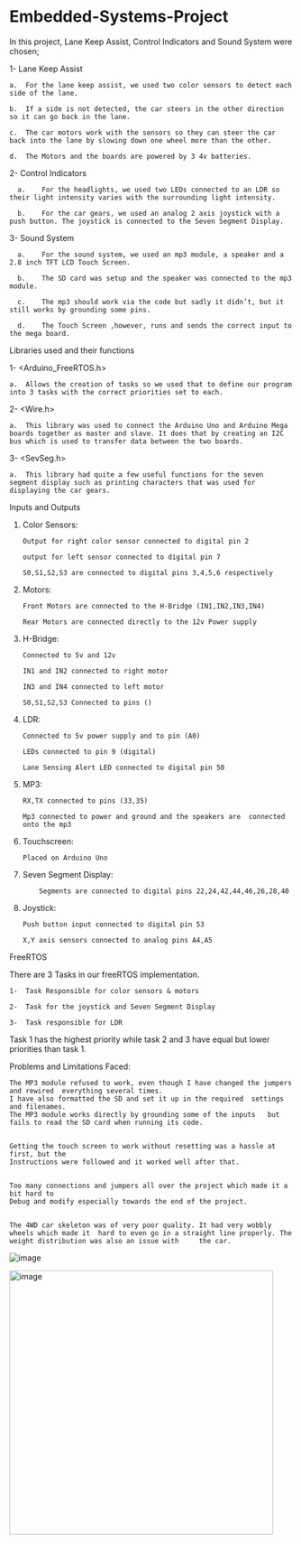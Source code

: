 # Embedded-Systems-Project


In this project, Lane Keep Assist, Control Indicators and Sound System were chosen;

1-	Lane Keep Assist

	a.	For the lane keep assist, we used two color sensors to detect each side of the lane.
    
	b.	If a side is not detected, the car steers in the other direction so it can go back in the lane.
    
	c.	The car motors work with the sensors so they can steer the car back into the lane by slowing down one wheel more than the other.
    
	d.	The Motors and the boards are powered by 3 4v batteries.

2-	Control Indicators

      a.	For the headlights, we used two LEDs connected to an LDR so their light intensity varies with the surrounding light intensity.
      
      b.	For the car gears, we used an analog 2 axis joystick with a push button. The joystick is connected to the Seven Segment Display.

3-	Sound System

      a.	For the sound system, we used an mp3 module, a speaker and a 2.8 inch TFT LCD Touch Screen.
      
      b.	The SD card was setup and the speaker was connected to the mp3 module.
      
      c.	The mp3 should work via the code but sadly it didn’t, but it still works by grounding some pins.
      
      d.	The Touch Screen ,however, runs and sends the correct input to the mega board.
<!--![image](https://user-images.githubusercontent.com/74051160/230374678-a04b8e9f-471d-4573-988a-ad9822120f36.png)-->



Libraries used and their functions

1-	<Arduino_FreeRTOS.h>

    a.	Allows the creation of tasks so we used that to define our program into 3 tasks with the correct priorities set to each.

2-	<Wire.h>

    a.	This library was used to connect the Arduino Uno and Arduino Mega boards together as master and slave. It does that by creating an I2C bus which is used to transfer data between the two boards.

3-	<SevSeg.h>

    a.	This library had quite a few useful functions for the seven segment display such as printing characters that was used for displaying the car gears.
<!--![image](https://user-images.githubusercontent.com/74051160/230375105-3d2a8737-bfe0-4fb9-a5d3-4d90ca87ce21.png)-->




Inputs and Outputs

1.	Color Sensors: 

        Output for right color sensor connected to digital pin 2 
        
        output for left sensor connected to digital pin 7
        
        S0,S1,S2,S3 are connected to digital pins 3,4,5,6 respectively
        

2.	Motors: 

        Front Motors are connected to the H-Bridge (IN1,IN2,IN3,IN4)
		
        Rear Motors are connected directly to the 12v Power supply
        

3.	H-Bridge: 

        Connected to 5v and 12v
        
        IN1 and IN2 connected to right motor
        
        IN3 and IN4 connected to left motor
        
        S0,S1,S2,S3 Connected to pins ()
        

4.	LDR: 

        Connected to 5v power supply and to pin (A0)
        
        LEDs connected to pin 9 (digital)
        
        Lane Sensing Alert LED connected to digital pin 50
        

5.	MP3: 

        RX,TX connected to pins (33,35)
        
        Mp3 connected to power and ground and the speakers are 	connected onto the mp3
        

6.	Touchscreen: 

        Placed on Arduino Uno
        

7.	Seven Segment Display: 

			Segments are connected to digital pins 22,24,42,44,46,26,28,40
            
	
8.	Joystick:
	
        Push button input connected to digital pin 53
    
        X,Y axis sensors connected to analog pins A4,A5
    
<!--![image](https://user-images.githubusercontent.com/74051160/230375409-608e8893-cc91-464b-a17a-d844ab085e48.png)-->






FreeRTOS


There are 3 Tasks in our freeRTOS implementation. 


    1-	Task Responsible for color sensors & motors

    2-	Task for the joystick and Seven Segment Display
    
    3-	Task responsible for LDR
    
	
Task 1 has the highest priority while task 2 and 3 have equal but lower 			priorities than task 1.



Problems and Limitations Faced:

	The MP3 module refused to work, even though I have changed the jumpers and rewired 	everything several times. 
    I have also formatted the SD and set it up in the required 	settings and filenames. 
    The MP3 module works directly by grounding some of the inputs 	but fails to read the SD card when running its code.
    

	Getting the touch screen to work without resetting was a hassle at first, but the 
	Instructions were followed and it worked well after that.
    

	Too many connections and jumpers all over the project which made it a bit hard to 
	Debug and modify especially towards the end of the project.
    

	The 4WD car skeleton was of very poor quality. It had very wobbly wheels which made it 	hard to even go in a straight line properly. The weight distribution was also an issue with 	the car.
![image](https://user-images.githubusercontent.com/74051160/230375725-d4cd910d-2a6b-4f26-a525-0b314564e175.png)





<img width="468" alt="image" src="https://user-images.githubusercontent.com/74051160/230376018-283af765-c0e1-4810-b382-5841907ce4f2.png">
